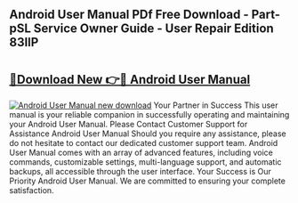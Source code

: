 ## Android User Manual PDf Free Download - Part-pSL Service Owner Guide - User Repair Edition 83IlP

# <h2><a href="http://bc20380.oget.top/?id=Android+User+Manual">🔗Download New 👉🔴 Android User Manual</a></h2>

[![Android User Manual new download](https://i.imgur.com/5g1atiW.png)](http://bc20380.oget.top/?id=Android+User+Manual)
Your Partner in Success This user manual is your reliable companion in successfully operating and maintaining your Android User Manual. Please Contact Customer Support for Assistance Android User Manual Should you require any assistance, please do not hesitate to contact our dedicated customer support team. Android User Manual comes with an array of advanced features, including voice commands, customizable settings, multi-language support, and automatic backups, all accessible through the user interface. Your Success is Our Priority Android User Manual. We are committed to ensuring your complete satisfaction.
